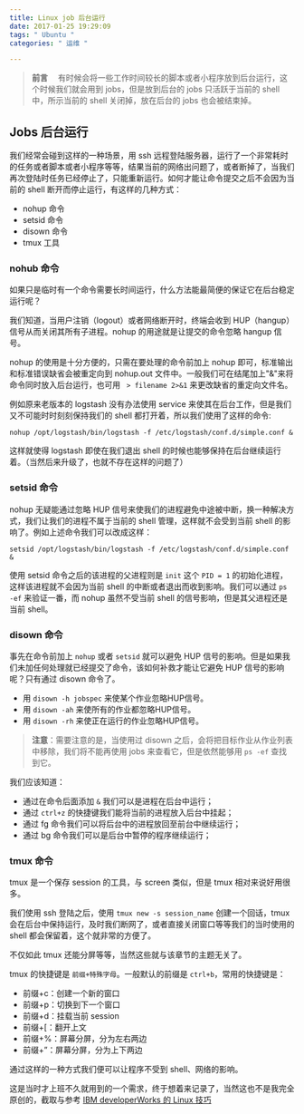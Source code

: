 ```yaml
---
title: Linux job 后台运行
date: 2017-01-25 19:29:09
tags: " Ubuntu "
categories: " 运维 "

---
```


> **前言**
　有时候会将一些工作时间较长的脚本或者小程序放到后台运行，这个时候我们就会用到 jobs，但是放到后台的 jobs 只活跃于当前的 shell 中，所示当前的 shell 关闭掉，放在后台的 jobs 也会被结束掉。

## Jobs 后台运行

我们经常会碰到这样的一种场景，用 ssh 远程登陆服务器，运行了一个非常耗时的任务或者脚本或者小程序等等，结果当前的网络出问题了，或者断掉了，当我们再次登陆时任务已经停止了，只能重新运行。如何才能让命令提交之后不会因为当前的 shell 断开而停止运行，有这样的几种方式：

- nohup 命令
- setsid 命令
- disown 命令
- tmux 工具

### nohub 命令

如果只是临时有一个命令需要长时间运行，什么方法能最简便的保证它在后台稳定运行呢？

我们知道，当用户注销（logout）或者网络断开时，终端会收到 HUP（hangup）信号从而关闭其所有子进程。nohup 的用途就是让提交的命令忽略 hangup 信号。

nohup 的使用是十分方便的，只需在要处理的命令前加上 nohup 即可，标准输出和标准错误缺省会被重定向到 nohup.out 文件中。一般我们可在结尾加上"&"来将命令同时放入后台运行，也可用 ` > filename 2>&1` 来更改缺省的重定向文件名。

例如原来老版本的 logstash 没有办法使用 service 来使其在后台工作，但是我们又不可能时时刻刻保持我们的 shell 都打开着，所以我们使用了这样的命令:

```
nohup /opt/logstash/bin/logstash -f /etc/logstash/conf.d/simple.conf &
```

这样就使得 logstash 即使在我们退出 shell 的时候也能够保持在后台继续运行着。（当然后来升级了，也就不存在这样的问题了）

### setsid 命令

nohup 无疑能通过忽略 HUP 信号来使我们的进程避免中途被中断，换一种解决方式，我们让我们的进程不属于当前的 shell 管理，这样就不会受到当前 shell 的影响了。例如上述命令我们可以改成这样：

```
setsid /opt/logstash/bin/logstash -f /etc/logstash/conf.d/simple.conf &
```

使用 setsid 命令之后的该进程的父进程则是 `init` 这个 `PID = 1` 的初始化进程，这样该进程就不会因为当前 shell 的中断或者退出而收到影响。我们可以通过 `ps -ef` 来验证一番，而 nohup 虽然不受当前 shell 的信号影响，但是其父进程还是当前 shell。

### disown 命令

事先在命令前加上 `nohup` 或者 `setsid` 就可以避免 HUP 信号的影响。但是如果我们未加任何处理就已经提交了命令，该如何补救才能让它避免 HUP 信号的影响呢？只有通过 disown 命令了。

- 用 `disown -h jobspec` 来使某个作业忽略HUP信号。
- 用 `disown -ah` 来使所有的作业都忽略HUP信号。
- 用 `disown -rh` 来使正在运行的作业忽略HUP信号。

>**注意**：需要注意的是，当使用过 disown 之后，会将把目标作业从作业列表中移除，我们将不能再使用 jobs 来查看它，但是依然能够用 `ps -ef` 查找到它。

我们应该知道：

- 通过在命令后面添加 `&` 我们可以是进程在后台中运行；
- 通过 `ctrl+z` 的快捷键我们能将当前的进程放入后台中挂起；
- 通过 fg 命令我们可以将后台中的进程放回至前台中继续运行；
- 通过 bg 命令我们可以是后台中暂停的程序继续运行；

### tmux 命令

tmux 是一个保存 session 的工具，与 screen 类似，但是 tmux 相对来说好用很多。

我们使用 ssh 登陆之后，使用 `tmux new -s session_name` 创建一个回话，tmux 会在后台中保持运行，及时我们断网了，或者直接关闭窗口等等我们的当时使用的 shell 都会保留着，这个就非常的方便了。

不仅如此 tmux 还能分屏等等，当然这些就与该章节的主题无关了。

tmux 的快捷键是 `前缀+特殊字母`。一般默认的前缀是 `ctrl+b`，常用的快捷键是：

- 前缀+c：创建一个新的窗口
- 前缀+p：切换到下一个窗口
- 前缀+d：挂载当前 session
- 前缀+[：翻开上文
- 前缀+%：屏幕分屏，分为左右两边
- 前缀+”：屏幕分屏，分为上下两边

通过这样的一种方式我们便可以让程序不受到 shell、网络的影响。

这是当时才上班不久就用到的一个需求，终于想着来记录了，当然这也不是我完全原创的，截取与参考 [IBM developerWorks 的 Linux 技巧](https://www.ibm.com/developerworks/cn/linux/l-cn-nohup/#icomments)

